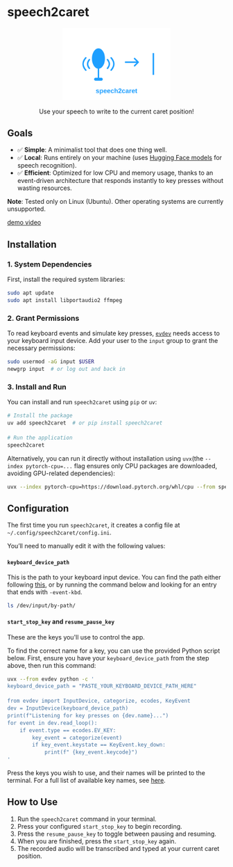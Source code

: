 # speech2caret

<p align="center">
    <img src="https://github.com/asmith26/speech2caret/raw/refs/heads/main/assets/speech2caret_logo.svg" alt="speech2caret logo" width="250"/>
</p>
<p align="center">
Use your speech to write to the current caret position!
</p>


## Goals

- ✅ **Simple**: A minimalist tool that does one thing well.
- ✅ **Local**: Runs entirely on your machine (uses [Hugging Face models](https://huggingface.co/models) for speech recognition).
- ✅ **Efficient**: Optimized for low CPU and memory usage, thanks to an event-driven architecture that responds instantly to key presses without wasting resources.

**Note**: Tested only on Linux (Ubuntu). Other operating systems are currently unsupported.

[demo video](https://github.com/user-attachments/assets/6de72da8-0aa2-40c4-802d-82772881c862)

## Installation

### 1. System Dependencies

First, install the required system libraries:

```bash
sudo apt update
sudo apt install libportaudio2 ffmpeg
```

### 2. Grant Permissions

To read keyboard events and simulate key presses, [`evdev`](https://python-evdev.readthedocs.io/en/latest/usage.html#listing-accessible-event-devices) needs access to your keyboard input device. Add your user to the `input` group to grant the necessary permissions:

```bash
sudo usermod -aG input $USER
newgrp input  # or log out and back in 
```
    
### 3. Install and Run

You can install and run `speech2caret` using `pip` or `uv`:

```bash
# Install the package
uv add speech2caret  # or pip install speech2caret

# Run the application
speech2caret
```

Alternatively, you can run it directly without installation using `uvx`(the `--index pytorch-cpu=...` flag ensures only CPU packages are downloaded, avoiding GPU-related dependencies):

```bash
uvx --index pytorch-cpu=https://download.pytorch.org/whl/cpu --from speech2caret speech2caret
```

## Configuration

The first time you run `speech2caret`, it creates a config file at `~/.config/speech2caret/config.ini`.

You’ll need to manually edit it with the following values:

#### `keyboard_device_path`
This is the path to your keyboard input device. You can find the path either following [this](https://python-evdev.readthedocs.io/en/latest/usage.html#listing-accessible-event-devices), or by running the command below and looking for an entry that ends with `-event-kbd`.

```bash
ls /dev/input/by-path/
```

#### `start_stop_key` and `resume_pause_key`
These are the keys you'll use to control the app.

To find the correct name for a key, you can use the provided Python script below. First, ensure you have your `keyboard_device_path` from the step above, then run this command:

```bash
uvx --from evdev python -c '
keyboard_device_path = "PASTE_YOUR_KEYBOARD_DEVICE_PATH_HERE"

from evdev import InputDevice, categorize, ecodes, KeyEvent
dev = InputDevice(keyboard_device_path)
print(f"Listening for key presses on {dev.name}...")
for event in dev.read_loop():
    if event.type == ecodes.EV_KEY:
        key_event = categorize(event)
        if key_event.keystate == KeyEvent.key_down:
            print(f" {key_event.keycode}")
'
```
Press the keys you wish to use, and their names will be printed to the terminal. For a full list of available key names, see [here](https://github.com/torvalds/linux/blob/a79a588fc1761dc12a3064fc2f648ae66cea3c5a/include/uapi/linux/input-event-codes.h#L65).

## How to Use

1.  Run the `speech2caret` command in your terminal.
2.  Press your configured `start_stop_key` to begin recording.
3.  Press the `resume_pause_key` to toggle between pausing and resuming.
4.  When you are finished, press the `start_stop_key` again.
5.  The recorded audio will be transcribed and typed at your current caret position.

